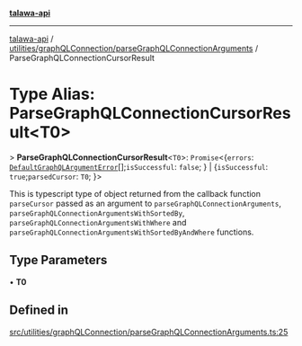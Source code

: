[**talawa-api**](../../../../README.md)

***

[talawa-api](../../../../modules.md) / [utilities/graphQLConnection/parseGraphQLConnectionArguments](../README.md) / ParseGraphQLConnectionCursorResult

# Type Alias: ParseGraphQLConnectionCursorResult\<T0\>

\> **ParseGraphQLConnectionCursorResult**\<`T0`\>: `Promise`\<\{`errors`: [`DefaultGraphQLArgumentError`](../../type-aliases/DefaultGraphQLArgumentError.md)[];`isSuccessful`: `false`; \} \| \{`isSuccessful`: `true`;`parsedCursor`: `T0`; \}\>

This is typescript type of object returned from the callback function `parseCursor` passed
as an argument to `parseGraphQLConnectionArguments`, `parseGraphQLConnectionArgumentsWithSortedBy`,
`parseGraphQLConnectionArgumentsWithWhere` and `parseGraphQLConnectionArgumentsWithSortedByAndWhere`
functions.

## Type Parameters

• **T0**

## Defined in

[src/utilities/graphQLConnection/parseGraphQLConnectionArguments.ts:25](https://github.com/PalisadoesFoundation/talawa-api/blob/832d310bae30bd8cb45fb1b44f62dd776dccc52f/src/utilities/graphQLConnection/parseGraphQLConnectionArguments.ts#L25)
